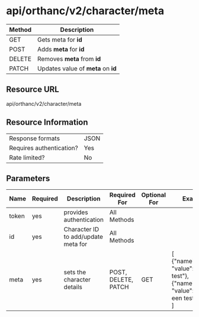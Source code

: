 # api/orthanc/v2/character/meta

| Method | Description                         |
| ------ | ----------------------------------- |
| GET    | Gets meta for **id**                |
| POST   | Adds **meta** for **id**            |
| DELETE | Removes **meta** from **id**        |
| PATCH | Updates value of **meta** on **id** |

## Resource URL
api/orthanc/v2/character/meta

## Resource Information
|                          |      |
| ------------------------ | ---- |
| Response formats         | JSON |
| Requires authentication? | Yes  |
| Rate limited?            | No   |

## Parameters
| Name  | Required | Description                         | Required For         | Optional For | Example                                                                                             |
| ----- | -------- | ----------------------------------- | -------------------- | ------------ | --------------------------------------------------------------------------------------------------- |
| token | yes      | provides authentication             | All Methods          |
| id    | yes      | Character ID to add/update meta for | All Methods          |
| meta  | yes      | sets the character details          | POST, DELETE, PATCH | GET          | [</br>{"name":"test", "value":"eerste test"},</br>{"name":"test1", "value":"nog een test123"}</br>] |


